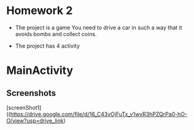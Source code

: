 #    Homework 2

- The project is a game You need to drive a car in such a way that it avoids bombs and collect coins.


- The project has 4 activity


# MainActivity


## Screenshots

[screenShot1]((https://drive.google.com/file/d/16_C43vOjFuTx_v1wvR3hPZQrPa0-hO-O/view?usp=drive_link)



   
   
